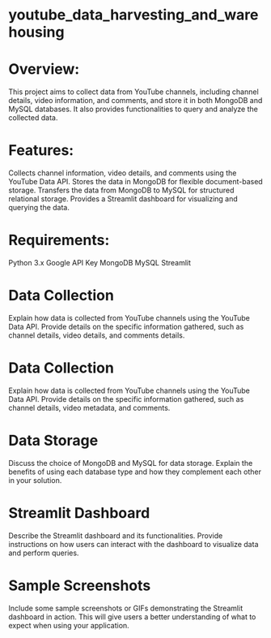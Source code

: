 # youtube_data_harvesting_and_warehousing
# Overview:

This project aims to collect data from YouTube channels, including channel details, video information, and comments, and store it in both MongoDB and MySQL databases. It also provides functionalities to query and analyze the collected data.

# Features:

Collects channel information, video details, and comments using the YouTube Data API.
Stores the data in MongoDB for flexible document-based storage.
Transfers the data from MongoDB to MySQL for structured relational storage.
Provides a Streamlit dashboard for visualizing and querying the data.

# Requirements:
Python 3.x
Google API Key
MongoDB
MySQL
Streamlit

# Data Collection
Explain how data is collected from YouTube channels using the YouTube Data API. Provide details on the specific information gathered, such as channel details, video details, and comments details.

# Data Collection
Explain how data is collected from YouTube channels using the YouTube Data API. Provide details on the specific information gathered, such as channel details, video metadata, and comments.

# Data Storage
Discuss the choice of MongoDB and MySQL for data storage. Explain the benefits of using each database type and how they complement each other in your solution.

# Streamlit Dashboard
Describe the Streamlit dashboard and its functionalities. Provide instructions on how users can interact with the dashboard to visualize data and perform queries.

# Sample Screenshots
Include some sample screenshots or GIFs demonstrating the Streamlit dashboard in action. This will give users a better understanding of what to expect when using your application.
